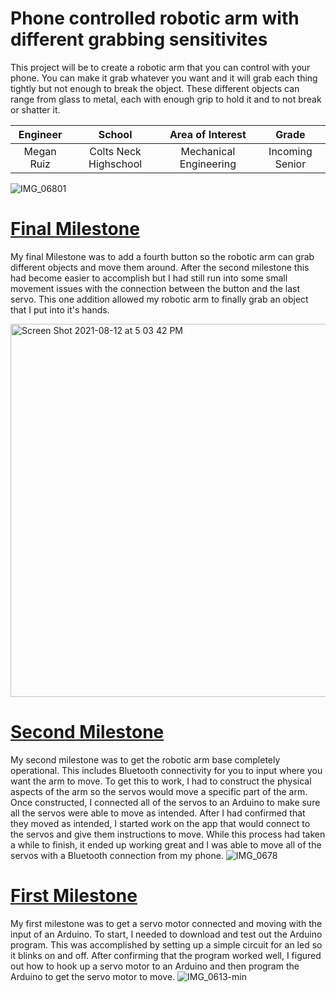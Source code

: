 ﻿# Phone controlled robotic arm with different grabbing sensitivites
This project will be to create a robotic arm that you can control with your phone. You can make it grab whatever you want and it will grab each thing tightly but not enough to break the object. These different objects can range from glass to metal, each with enough grip to hold it and to not break or shatter it. 

| **Engineer** | **School** | **Area of Interest** | **Grade** |
|:--:|:--:|:--:|:--:|
| Megan Ruiz | Colts Neck Highschool | Mechanical Engineering | Incoming Senior

![IMG_06801](https://user-images.githubusercontent.com/88210385/129093337-8092dc5e-561d-4e04-b0de-91afa7883abb.jpg)
  
# [Final Milestone](https://youtu.be/YtiLdIFj_-4)

My final Milestone was to add a fourth button so the robotic arm can grab different objects and move them around. After the second milestone this had become easier to accomplish but I had still run into some small movement issues with the connection between the button and the last servo. This one addition allowed my robotic arm to finally grab an object that I put into it's hands. 

<img width="597" alt="Screen Shot 2021-08-12 at 5 03 42 PM" src="https://user-images.githubusercontent.com/88210385/129269594-ae545ca7-2b3c-46fd-aef3-ffb84002a641.png">



# [Second Milestone](https://youtu.be/sN2iNDrJfi4)

My second milestone was to get the robotic arm base completely operational. This includes Bluetooth connectivity for you to input where you want the arm to move. To get this to work, I had to construct the physical aspects of the arm so the servos would move a specific part of the arm. Once constructed, I connected all of the servos to an Arduino to make sure all the servos were able to move as intended. After I had confirmed that they moved as intended, I started work on the app that would connect to the servos and give them instructions to move. While this process had taken a while to finish, it ended up working great and I was able to move all of the servos with a Bluetooth connection from my phone.
![IMG_0678](https://user-images.githubusercontent.com/88210385/129072345-78cf4ad8-d7e1-463e-9453-f51ff2caac66.jpg)

# [First Milestone](https://youtu.be/TmVGl0yPiXY "First Milestone")

My first milestone was to get a servo motor connected and moving with the input of an Arduino. To start, I needed to download and test out the Arduino program. This was accomplished by setting up a simple circuit for an led so it blinks on and off. After confirming that the program worked well, I figured out how to hook up a servo motor to an Arduino and then program the Arduino to get the servo motor to move.
![IMG_0613-min](https://user-images.githubusercontent.com/88210385/127806258-513bef47-7273-4784-b655-fa580d0b1a04.png)
[![]()]()
